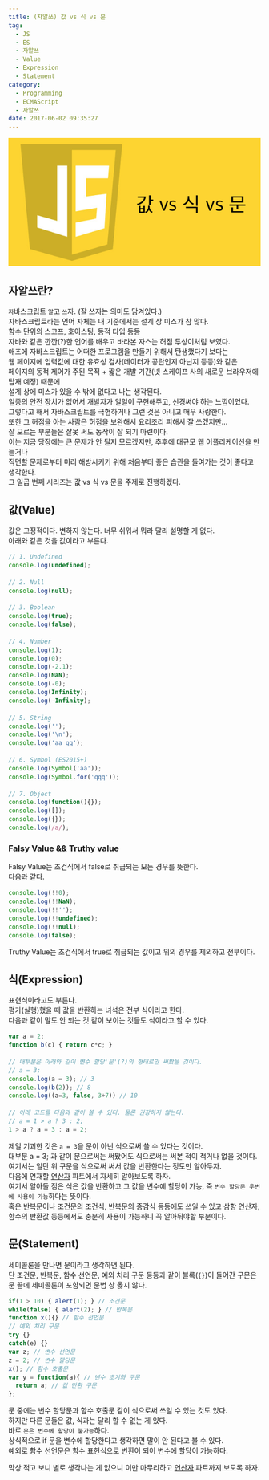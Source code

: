 ```yaml
---
title: (자알쓰) 값 vs 식 vs 문
tag:
  - JS
  - ES
  - 자알쓰
  - Value
  - Expression
  - Statement
category:
  - Programming
  - ECMAScript
  - 자알쓰
date: 2017-06-02 09:35:27
---
```


![](/images/js-007-value-expression-statement/thumb.png)  

## 자알쓰란?
`자`바스크립트 `알`고 `쓰`자. (잘 쓰자는 의미도 담겨있다.)  
자바스크립트라는 언어 자체는 내 기준에서는 설계 상 미스가 참 많다.  
함수 단위의 스코프, 호이스팅, 동적 타입 등등  
자바와 같은 깐깐(?)한 언어를 배우고 바라본 자스는 허점 투성이처럼 보였다.  
애초에 자바스크립트는 어떠한 프로그램을 만들기 위해서 탄생했다기 보다는  
웹 페이지에 입력값에 대한 유효성 검사(데이터가 공란인지 아닌지 등등)와 같은  
페이지의 동적 제어가 주된 목적 + 짧은 개발 기간(넷 스케이프 사의 새로운 브라우저에 탑재 예정) 때문에  
설계 상에 미스가 있을 수 밖에 없다고 나는 생각된다.  
일종의 안전 장치가 없어서 개발자가 일일이 구현해주고, 신경써야 하는 느낌이었다.  
그렇다고 해서 자바스크립트를 극혐하거나 그런 것은 아니고 매우 사랑한다.  
또한 그 허점을 아는 사람은 허점을 보완해서 요리조리 피해서 잘 쓰겠지만...  
잘 모르는 부분들은 잘못 써도 동작이 잘 되기 마련이다.  
이는 지금 당장에는 큰 문제가 안 될지 모르겠지만, 추후에 대규모 웹 어플리케이션을 만들거나  
직면할 문제로부터 미리 해방시키기 위해 처음부터 좋은 습관을 들여가는 것이 좋다고 생각한다.  
그 일곱 번째 시리즈는 값 vs 식 vs 문을 주제로 진행하겠다.  

## 값(Value)
값은 고정적이다. 변하지 않는다. 너무 쉬워서 뭐라 달리 설명할 게 없다.  
아래와 같은 것을 값이라고 부른다.  
```javascript
// 1. Undefined
console.log(undefined);

// 2. Null
console.log(null);

// 3. Boolean
console.log(true);
console.log(false);

// 4. Number
console.log(1);
console.log(0);
console.log(-2.1);
console.log(NaN);
console.log(-0);
console.log(Infinity);
console.log(-Infinity);

// 5. String
console.log('');
console.log('\n');
console.log('aa qq');

// 6. Symbol (ES2015+)
console.log(Symbol('aa'));
console.log(Symbol.for('qqq'));

// 7. Object
console.log(function(){});
console.log([]);
console.log({});
console.log(/a/);
```

### Falsy Value && Truthy value
Falsy Value는 조건식에서 false로 취급되는 모든 경우를 뜻한다.  
다음과 같다.  
```javascript
console.log(!!0);
console.log(!!NaN);
console.log(!!'');
console.log(!!undefined);
console.log(!!null);
console.log(false);
```
Truthy Value는 조건식에서 true로 취급되는 값이고 위의 경우를 제외하고 전부이다.

## 식(Expression)
표현식이라고도 부른다.  
평가(실행)했을 때 값을 반환하는 녀석은 전부 식이라고 한다.  
다음과 같이 말도 안 되는 것 같이 보이는 것들도 식이라고 할 수 있다.  
```javascript
var a = 2;
function b(c) { return c*c; }

// 대부분은 아래와 같이 변수 할당'문'(?)의 형태로만 써봤을 것이다.
// a = 3;
console.log(a = 3); // 3
console.log(b(2)); // 8
console.log((a=3, false, 3+7)) // 10

// 아래 코드를 다음과 같이 쓸 수 있다. 물론 권장하지 않는다.
// a = 1 > a ? 3 : 2;
1 > a ? a = 3 : a = 2;
```

제일 기괴한 것은 `a = 3`을 문이 아닌 식으로써 쓸 수 있다는 것이다.  
대부분 a = 3; 과 같이 문으로써는 써봤어도 식으로써는 써본 적이 적거나 없을 것이다.  
여기서는 일단 위 구문을 식으로써 써서 값을 반환한다는 정도만 알아두자.  
다음에 연재할 [연산자](/2017/06/02/js-008-operator/) 파트에서 자세히 알아보도록 하자.  
여기서 알아둘 점은 식은 값을 반환하고 그 값을 변수에 할당이 가능, 즉 `변수 할당문 우변에 사용이 가능`하다는 뜻이다.  
혹은 반복문이나 조건문의 조건식, 반복문의 증감식 등등에도 쓰일 수 있고 삼항 연산자,  
함수의 반환값 등등에서도 충분히 사용이 가능하니 꼭 알아둬야할 부분이다.  

## 문(Statement)
세미콜론을 만나면 문이라고 생각하면 된다.  
단 조건문, 반복문, 함수 선언문, 예외 처리 구문 등등과 같이 블록(`{}`)이 들어간 구문은  
문 끝에 세미콜론이 포함되면 문법 상 옳지 않다.
```javascript
if(1 > 10) { alert(1); } // 조건문
while(false) { alert(2); } // 반복문
function x(){} // 함수 선언문
// 예외 처리 구문
try {}
catch(e) {}
var z; // 변수 선언문
z = 2; // 변수 할당문
x(); // 함수 호출문
var y = function(a){ // 변수 초기화 구문
  return a; // 값 반환 구문
};
```
문 중에는 변수 할당문과 함수 호출문 같이 식으로써 쓰일 수 있는 것도 있다.  
하지만 다른 문들은 값, 식과는 달리 할 수 없는 게 있다.  
바로 `문은 변수에 할당이 불가능`하다.  
상식적으로 if 문을 변수에 할당한다고 생각하면 말이 안 된다고 볼 수 있다.  
예외로 함수 선언문은 함수 표현식으로 변환이 되어 변수에 할당이 가능하다.

막상 적고 보니 별로 생각나는 게 없으니 이만 마무리하고 [연산자](/2017/06/02/js-008-operator/) 파트까지 보도록 하자.